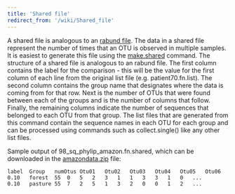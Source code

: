 ```yaml
---
title: 'Shared file'
redirect_from: '/wiki/Shared_file'
---
```

A shared file is analogous to an [rabund file](rabund_file).
The data in a shared file represent the number of times that an OTU is
observed in multiple samples. It is easiest to generate this file using
the [make.shared](make.shared) command. The structure of a
shared file is analogous to an rabund file. The first column contains
the label for the comparison - this will be the value for the first
column of each line from the original list file (e.g.
patient70.fn.list). The second column contains the group name that
designates where the data is coming from for that row. Next is the
number of OTUs that were found between each of the groups and is the
number of columns that follow. Finally, the remaining columns indicate
the number of sequences that belonged to each OTU from that group. The
list files that are generated from this command contain the sequence
names in each OTU for each group and can be processed using commands
such as collect.single() like any other list files.

Sample output of 98\_sq\_phylip\_amazon.fn.shared, which can be
downloaded in the [amazondata.zip](https://mothur.s3.us-east-2.amazonaws.com/wiki/amazondata.zip)
file:

    label  Group   numOtus Otu01   Otu02   Otu03   Otu04   Otu05   Otu06   Otu07   Otu08   Otu09   Otu10   ...
    0.10   forest  55  0   5   2   3   1   1   3   3   1   0   ...
    0.10   pasture 55  7   2   5   1   3   2   0   0   1   2   ...
